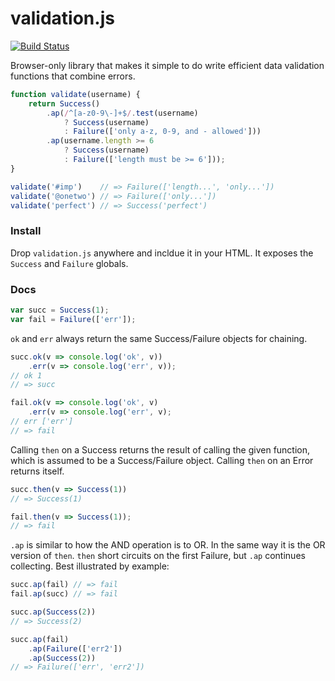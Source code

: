 # validation.js

[![Build Status](https://travis-ci.org/eugene-eeo/validation.js.svg?branch=master)](https://travis-ci.org/eugene-eeo/validation.js)

Browser-only library that makes it simple to do write efficient
data validation functions that combine errors.

```js
function validate(username) {
    return Success()
        .ap(/^[a-z0-9\-]+$/.test(username)
            ? Success(username)
            : Failure(['only a-z, 0-9, and - allowed']))
        .ap(username.length >= 6
            ? Success(username)
            : Failure(['length must be >= 6']));
}

validate('#imp')    // => Failure(['length...', 'only...'])
validate('@onetwo') // => Failure(['only...'])
validate('perfect') // => Success('perfect')
```

### Install

Drop `validation.js` anywhere and incldue it in your HTML. It
exposes the `Success` and `Failure` globals.

### Docs

```js
var succ = Success(1);
var fail = Failure(['err']);
```

`ok` and `err` always return the same Success/Failure objects
for chaining.

```js
succ.ok(v => console.log('ok', v))
    .err(v => console.log('err', v));
// ok 1
// => succ

fail.ok(v => console.log('ok', v)
    .err(v => console.log('err', v);
// err ['err']
// => fail
```

Calling `then` on a Success returns the result of calling the given
function, which is assumed to be a Success/Failure object. Calling
`then` on an Error returns itself.

```js
succ.then(v => Success(1))
// => Success(1)

fail.then(v => Success(1));
// => fail
```

`.ap` is similar to how the AND operation is to OR. In the same way
it is the OR version of `then`. `then` short circuits on the first
Failure, but `.ap` continues collecting. Best illustrated by example:

```js
succ.ap(fail) // => fail
fail.ap(succ) // => fail

succ.ap(Success(2))
// => Success(2)

succ.ap(fail)
    .ap(Failure(['err2'])
    .ap(Success(2))
// => Failure(['err', 'err2'])
```
